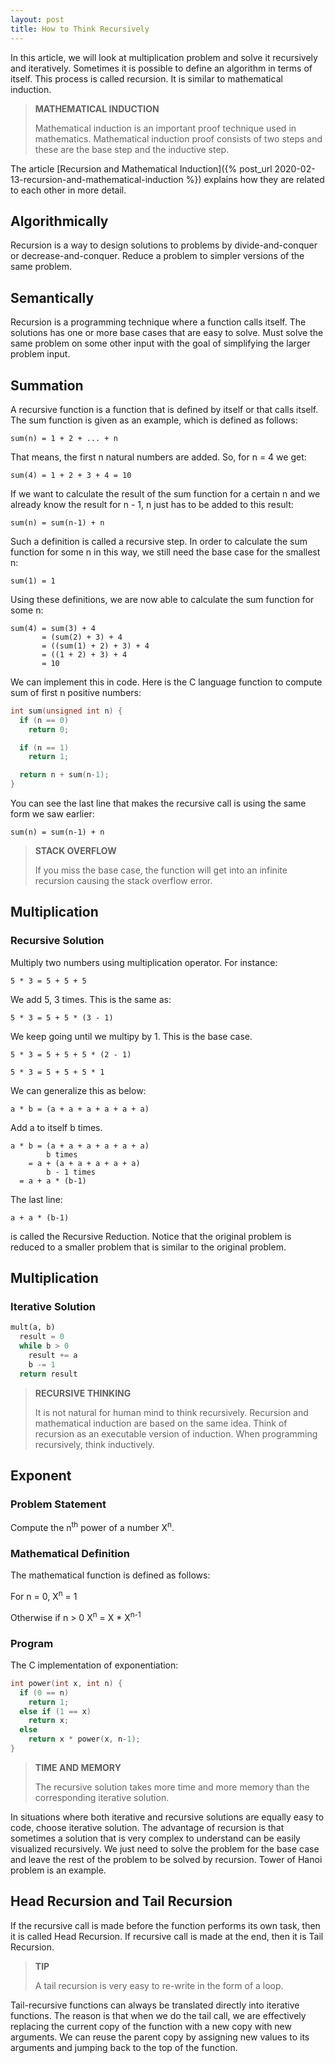 ```yaml
---
layout: post
title: How to Think Recursively
---
```


In this article, we will look at multiplication problem and solve it recursively and iteratively. Sometimes it is possible to define an algorithm in terms of itself. This process is called recursion. It is similar to mathematical induction.

<blockquote class="note">
  <strong>MATHEMATICAL INDUCTION</strong> 
  <p>
    Mathematical induction is an important proof technique used in mathematics. Mathematical induction proof consists of two steps and these are the base step and the inductive step.
  </p>
</blockquote>

The article [Recursion and Mathematical Induction]({% post_url 2020-02-13-recursion-and-mathematical-induction %}) explains how they are related to each other in more detail.

## Algorithmically

Recursion is a way to design solutions to problems by divide-and-conquer or decrease-and-conquer. Reduce a problem to simpler versions of the same problem.

## Semantically

Recursion is a programming technique where a function calls itself. The solutions has one or more base cases that are easy to solve. Must solve the same problem on some other input with the goal of simplifying the larger problem input.

## Summation

A recursive function is a function that is defined by itself or that calls itself. The sum function is given as an example, which is defined as follows:

```
sum(n) = 1 + 2 + ... + n
```

That means, the first n natural numbers are added. So, for n = 4 we get:

```
sum(4) = 1 + 2 + 3 + 4 = 10
```

If we want to calculate the result of the sum function for a certain n and we already know the result for n - 1, n just has to be added to this result:

```
sum(n) = sum(n-1) + n
```

Such a definition is called a recursive step. In order to calculate the sum function for some n in this way, we still need the base case for the smallest n:

```
sum(1) = 1
```

Using these definitions, we are now able to calculate the sum function for some n:

```
sum(4) = sum(3) + 4
       = (sum(2) + 3) + 4
	   = ((sum(1) + 2) + 3) + 4
	   = ((1 + 2) + 3) + 4
	   = 10
```

We can implement this in code. Here is the C language function to compute sum of first n positive numbers:

```c
int sum(unsigned int n) {
  if (n == 0)
    return 0;

  if (n == 1)
    return 1;

  return n + sum(n-1);
}
```

You can see the last line that makes the recursive call is using the same form we saw earlier:

```
sum(n) = sum(n-1) + n
```

<blockquote class="note">
  <strong>STACK OVERFLOW</strong> 
  <p>
    If you miss the base case, the function will get into an infinite recursion causing the stack overflow error.
  </p>
</blockquote>

## Multiplication
### Recursive Solution

Multiply two numbers using multiplication operator. For instance:

```
5 * 3 = 5 + 5 + 5
```
We add 5, 3 times. This is the same as:

```
5 * 3 = 5 + 5 * (3 - 1)
```

We keep going until we multipy by 1. This is the base case.

```
5 * 3 = 5 + 5 + 5 * (2 - 1)
```

```
5 * 3 = 5 + 5 + 5 * 1
```

We can generalize this as below:


```
a * b = (a + a + a + a + a + a)
```

Add a to itself b times.

```
a * b = (a + a + a + a + a + a) 
		b times
	= a + (a + a + a + a + a)
		b - 1 times
  = a + a * (b-1)
```

The last line: 

```
a + a * (b-1)
```

is called the Recursive Reduction. Notice that the original problem is reduced to a smaller problem that is similar to the original problem.

## Multiplication

### Iterative Solution

```python
mult(a, b)
  result = 0
  while b > 0
    result += a
    b -= 1
  return result
```

<blockquote class="note">
  <strong>RECURSIVE THINKING</strong> 
  <p>
    It is not natural for human mind to think recursively. Recursion and mathematical induction are based on the same idea. Think of recursion as an executable version of induction. When programming recursively, think inductively.
  </p>
</blockquote>

## Exponent

### Problem Statement

Compute the n<sup>th</sup> power of a number X<sup>n</sup>.

### Mathematical Definition

The mathematical function is defined as follows:

For n = 0, X<sup>n</sup> = 1

Otherwise if n > 0 X<sup>n</sup> = X * X<sup>n-1</sup>

### Program

The C implementation of exponentiation:

```c
int power(int x, int n) {
  if (0 == n)
    return 1;
  else if (1 == x)
    return x;
  else
    return x * power(x, n-1);
}
```

<blockquote class="note">
  <strong>TIME AND MEMORY</strong> 
  <p>
    The recursive solution takes more time and more memory than the corresponding iterative solution.
  </p>
</blockquote>

In situations where both iterative and recursive solutions are equally easy to code, choose iterative solution. The advantage of recursion is that sometimes a solution that is very complex to understand can be easily visualized recursively. We just need to solve the problem for the base case and leave the rest of the problem to be solved by recursion. Tower of Hanoi problem is an example.

## Head Recursion and Tail Recursion

If the recursive call is made before the function performs its own task, then it is called Head Recursion. If recursive call is made at the end, then it is Tail Recursion.

<blockquote class="note">
  <strong>TIP</strong> 
  <p>
    A tail recursion is very easy to re-write in the form of a loop. 
  </p>
</blockquote>

Tail-recursive functions can always be translated directly into iterative functions. The reason is that when we do the tail call, we are effectively replacing the current copy of the function with a new copy with new arguments. We can reuse the parent copy by assigning new values to its arguments and jumping back to the top of the function.
